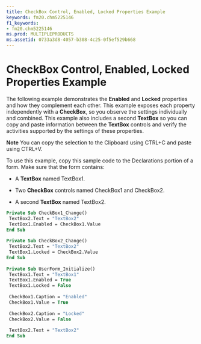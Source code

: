 ```yaml
---
title: CheckBox Control, Enabled, Locked Properties Example
keywords: fm20.chm5225146
f1_keywords:
- fm20.chm5225146
ms.prod: MULTIPLEPRODUCTS
ms.assetid: 0733a3d8-4057-b308-4c25-0f5ef529b668
---
```



# CheckBox Control, Enabled, Locked Properties Example

The following example demonstrates the  **Enabled** and **Locked** properties and how they complement each other. This example exposes each property independently with a **CheckBox**, so you observe the settings individually and combined. This example also includes a second **TextBox** so you can copy and paste information between the **TextBox** controls and verify the activities supported by the settings of these properties.


 **Note**  You can copy the selection to the Clipboard using CTRL+C and paste using CTRL+V.


To use this example, copy this sample code to the Declarations portion of a form. Make sure that the form contains:



- A  **TextBox** named TextBox1.
    
- Two  **CheckBox** controls named CheckBox1 and CheckBox2.
    
- A second  **TextBox** named TextBox2.
    




```vb
Private Sub CheckBox1_Change() 
 TextBox2.Text = "TextBox2" 
 TextBox1.Enabled = CheckBox1.Value 
End Sub 
 
Private Sub CheckBox2_Change() 
 TextBox2.Text = "TextBox2" 
 TextBox1.Locked = CheckBox2.Value 
End Sub 
 
Private Sub UserForm_Initialize() 
 TextBox1.Text = "TextBox1" 
 TextBox1.Enabled = True 
 TextBox1.Locked = False 
 
 CheckBox1.Caption = "Enabled" 
 CheckBox1.Value = True 
 
 CheckBox2.Caption = "Locked" 
 CheckBox2.Value = False 
 
 TextBox2.Text = "TextBox2" 
End Sub
```


